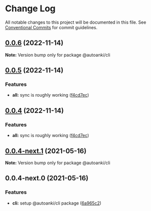 # Change Log

All notable changes to this project will be documented in this file.
See [Conventional Commits](https://conventionalcommits.org) for commit guidelines.

## [0.0.6](https://github.com/chenlijun99/autoanki/compare/@autoanki/cli@0.0.5...@autoanki/cli@0.0.6) (2022-11-14)

**Note:** Version bump only for package @autoanki/cli

## [0.0.5](https://github.com/chenlijun99/autoanki/compare/@autoanki/cli@0.0.4-next.1...@autoanki/cli@0.0.5) (2022-11-14)

### Features

- **all:** sync is roughly working ([f4cd7ec](https://github.com/chenlijun99/autoanki/commit/f4cd7ec4b4a36e5ef936612b913e7aef77308ef9))

## [0.0.4](https://github.com/chenlijun99/autoanki/compare/@autoanki/cli@0.0.4-next.1...@autoanki/cli@0.0.4) (2022-11-14)

### Features

- **all:** sync is roughly working ([f4cd7ec](https://github.com/chenlijun99/autoanki/commit/f4cd7ec4b4a36e5ef936612b913e7aef77308ef9))

## [0.0.4-next.1](https://github.com/chenlijun99/autoanki/compare/@autoanki/cli@0.0.4-next.0...@autoanki/cli@0.0.4-next.1) (2021-05-16)

**Note:** Version bump only for package @autoanki/cli

## 0.0.4-next.0 (2021-05-16)

### Features

- **cli:** setup @autoanki/cli package ([6a965c2](https://github.com/chenlijun99/autoanki/commit/6a965c27bd49c93745a8fdccf34d5f2c61b7f2d6))
